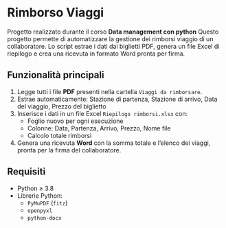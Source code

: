 # Rimborso Viaggi
Progetto realizzato durante il corso **Data management con python**
Questo progetto permette di automatizzare la gestione dei rimborsi viaggio di un collaboratore. Lo script estrae i dati dai biglietti PDF, genera un file Excel di riepilogo e crea una ricevuta in formato Word pronta per firma.

## Funzionalità principali

1. Legge tutti i file **PDF** presenti nella cartella `Viaggi da rimborsare`.
2. Estrae automaticamente: Stazione di partenza, Stazione di arrivo, Data del viaggio, Prezzo del biglietto
3. Inserisce i dati in un file Excel `Riepilogo rimborsi.xlsx` con:
   - Foglio nuovo per ogni esecuzione
   - Colonne: Data, Partenza, Arrivo, Prezzo, Nome file
   - Calcolo totale rimborsi
5. Genera una ricevuta **Word** con la somma totale e l’elenco dei viaggi, pronta per la firma del collaboratore.

## Requisiti

- Python ≥ 3.8
- Librerie Python:
  - `PyMuPDF` (`fitz`)
  - `openpyxl`
  - `python-docx`
